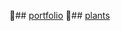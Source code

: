 💼## [portfolio](https://nsivaev.github.io/portfolio/)
🌱## [plants](https://nsivaev.github.io/plants/)
